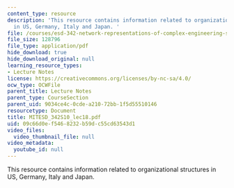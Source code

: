 ```yaml
---
content_type: resource
description: 'This resource contains information related to organizational structures
  in US, Germany, Italy and Japan. '
file: /courses/esd-342-network-representations-of-complex-engineering-systems-spring-2010/09c66d0ef5468232b59dc55cd63543d1_MITESD_342S10_lec18.pdf
file_size: 128796
file_type: application/pdf
hide_download: true
hide_download_original: null
learning_resource_types:
- Lecture Notes
license: https://creativecommons.org/licenses/by-nc-sa/4.0/
ocw_type: OCWFile
parent_title: Lecture Notes
parent_type: CourseSection
parent_uid: 9034ce4c-0cde-a210-72bb-1f5d55510146
resourcetype: Document
title: MITESD_342S10_lec18.pdf
uid: 09c66d0e-f546-8232-b59d-c55cd63543d1
video_files:
  video_thumbnail_file: null
video_metadata:
  youtube_id: null
---
```

This resource contains information related to organizational structures in US, Germany, Italy and Japan. 
